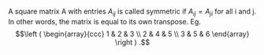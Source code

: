 A square matrix A with entries $A_{ij}$ is called symmetric if
$A_{ij}=A_{ji}$ for all i and j. In other words, the matrix is equal to
its own transpose. Eg. $$\left ( 
\begin{array}{ccc} 
  1 & 2 & 3 \\
  2 & 4 & 5 \\
  3 & 5 & 6 
\end{array} 
\right ) .$$
